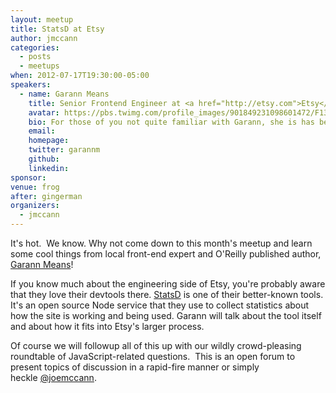 ```yaml
---
layout: meetup
title: StatsD at Etsy
author: jmccann
categories:
  - posts
  - meetups
when: 2012-07-17T19:30:00-05:00
speakers:
  - name: Garann Means
    title: Senior Frontend Engineer at <a href="http://etsy.com">Etsy</a>
    avatar: https://pbs.twimg.com/profile_images/901849231098601472/F13h9cit_400x400.jpg
    bio: For those of you not quite familiar with Garann, she is has been building websites since 1996, and using JavaScript for most of that time (though not always for things that she's now proud of). Garann has spoken at a number of tech conferences and <a href="http://shop.oreilly.com/product/0636920023258.do">wrote a book on Node.js</a>.
    email:
    homepage:
    twitter: garannm
    github:
    linkedin:
sponsor:
venue: frog
after: gingerman
organizers:
  - jmccann
---
```


It's hot.  We know. Why not come down to this month's meetup and learn some cool things from local front-end expert and O'Reilly published author, [Garann Means][1]!

If you know much about the engineering side of Etsy, you're probably aware that they love their devtools there. [StatsD][4] is one of their better-known tools. It's an open source Node service that they use to collect statistics about how the site is working and being used. Garann will talk about the tool itself and about how it fits into Etsy's larger process.

Of course we will followup all of this up with our wildly crowd-pleasing roundtable of JavaScript-related questions.  This is an open forum to present topics of discussion in a rapid-fire manner or simply heckle [@joemccann][5].

[1]: http://twitter.com/garannm
[4]: https://github.com/etsy/statsd
[5]: http://twitter.com/joemccann
